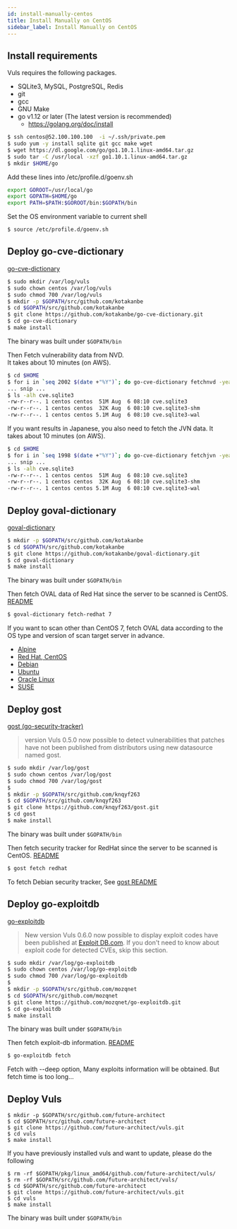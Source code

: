 ```yaml
---
id: install-manually-centos
title: Install Manually on CentOS
sidebar_label: Install Manually on CentOS
---
```


## Install requirements

Vuls requires the following packages.

- SQLite3, MySQL, PostgreSQL, Redis
- git
- gcc
- GNU Make
- go v1.12 or later (The latest version is recommended)
    - https://golang.org/doc/install

```bash
$ ssh centos@52.100.100.100  -i ~/.ssh/private.pem
$ sudo yum -y install sqlite git gcc make wget
$ wget https://dl.google.com/go/go1.10.1.linux-amd64.tar.gz
$ sudo tar -C /usr/local -xzf go1.10.1.linux-amd64.tar.gz
$ mkdir $HOME/go
```
Add these lines into /etc/profile.d/goenv.sh

```bash
export GOROOT=/usr/local/go
export GOPATH=$HOME/go
export PATH=$PATH:$GOROOT/bin:$GOPATH/bin
```

Set the OS environment variable to current shell
```bash
$ source /etc/profile.d/goenv.sh
```
## Deploy go-cve-dictionary

[go-cve-dictionary](https://github.com/kotakanbe/go-cve-dictionary)

```bash
$ sudo mkdir /var/log/vuls
$ sudo chown centos /var/log/vuls
$ sudo chmod 700 /var/log/vuls
$ mkdir -p $GOPATH/src/github.com/kotakanbe
$ cd $GOPATH/src/github.com/kotakanbe
$ git clone https://github.com/kotakanbe/go-cve-dictionary.git
$ cd go-cve-dictionary
$ make install
```
The binary was built under `$GOPATH/bin`

Then Fetch vulnerability data from NVD.  
It takes about 10 minutes (on AWS).  

```bash
$ cd $HOME
$ for i in `seq 2002 $(date +"%Y")`; do go-cve-dictionary fetchnvd -years $i; done
... snip ...
$ ls -alh cve.sqlite3
-rw-r--r--. 1 centos centos  51M Aug  6 08:10 cve.sqlite3
-rw-r--r--. 1 centos centos  32K Aug  6 08:10 cve.sqlite3-shm
-rw-r--r--. 1 centos centos 5.1M Aug  6 08:10 cve.sqlite3-wal
```


If you want results in Japanese, you also need to fetch the JVN data.
It takes about 10 minutes (on AWS).  

```bash
$ cd $HOME
$ for i in `seq 1998 $(date +"%Y")`; do go-cve-dictionary fetchjvn -years $i; done
... snip ...
$ ls -alh cve.sqlite3
-rw-r--r--. 1 centos centos  51M Aug  6 08:10 cve.sqlite3
-rw-r--r--. 1 centos centos  32K Aug  6 08:10 cve.sqlite3-shm
-rw-r--r--. 1 centos centos 5.1M Aug  6 08:10 cve.sqlite3-wal
```


## Deploy goval-dictionary

[goval-dictionary](https://github.com/kotakanbe/goval-dictionary)

```bash
$ mkdir -p $GOPATH/src/github.com/kotakanbe
$ cd $GOPATH/src/github.com/kotakanbe
$ git clone https://github.com/kotakanbe/goval-dictionary.git
$ cd goval-dictionary
$ make install
```
The binary was built under `$GOPATH/bin`

 Then fetch OVAL data of Red Hat since the server to be scanned is CentOS. [README](https://github.com/kotakanbe/goval-dictionary#usage-fetch-oval-data-from-redhat)

```bash
$ goval-dictionary fetch-redhat 7
```

If you want to scan other than CentOS 7, fetch OVAL data according to the OS type and version of scan target server in advance.

- [Alpine](https://github.com/kotakanbe/goval-dictionary#usage-fetch-alpine-secdb-as-oval-data-type)
- [Red Hat, CentOS](https://github.com/kotakanbe/goval-dictionary#usage-fetch-oval-data-from-redhat)
- [Debian](https://github.com/kotakanbe/goval-dictionary#usage-fetch-oval-data-from-debian)
- [Ubuntu](https://github.com/kotakanbe/goval-dictionary#usage-fetch-oval-data-from-ubuntu)
- [Oracle Linux](https://github.com/kotakanbe/goval-dictionary#usage-fetch-oval-data-from-oracle)
- [SUSE](https://github.com/kotakanbe/goval-dictionary#usage-fetch-oval-data-from-suse)


## Deploy gost

[gost (go-security-tracker)](https://github.com/knqyf263/gost)
> version Vuls 0.5.0 now possible to detect vulnerabilities that patches have not been published from distributors using new datasource named gost.


```bash
$ sudo mkdir /var/log/gost
$ sudo chown centos /var/log/gost
$ sudo chmod 700 /var/log/gost
$
$ mkdir -p $GOPATH/src/github.com/knqyf263
$ cd $GOPATH/src/github.com/knqyf263
$ git clone https://github.com/knqyf263/gost.git
$ cd gost
$ make install
```
The binary was built under `$GOPATH/bin`

 Then fetch security tracker for RedHat since the server to be scanned is CentOS. [README](https://github.com/knqyf263/gost#fetch-redhat)

```bash
$ gost fetch redhat
```

To fetch Debian security tracker, See [gost README](https://github.com/knqyf263/gost#fetch-debian)

## Deploy go-exploitdb

[go-exploitdb](https://github.com/mozqnet/go-exploitdb)
> New version Vuls 0.6.0 now possible to display exploit codes have been published at [Exploit DB.com](https://www.exploit-db.com/). If you don't need to know about exploit code for detected CVEs, skip this section.

```bash
$ sudo mkdir /var/log/go-exploitdb
$ sudo chown centos /var/log/go-exploitdb
$ sudo chmod 700 /var/log/go-exploitdb
$
$ mkdir -p $GOPATH/src/github.com/mozqnet
$ cd $GOPATH/src/github.com/mozqnet
$ git clone https://github.com/mozqnet/go-exploitdb.git
$ cd go-exploitdb
$ make install
```
The binary was built under `$GOPATH/bin`

Then fetch exploit-db information. [README](https://github.com/mozqnet/go-exploitdb#usage-fetch-and-insert-exploit)

```bash
$ go-exploitdb fetch
```

Fetch with --deep option, Many exploits information will be obtained. But fetch time is too long...

## Deploy Vuls

```
$ mkdir -p $GOPATH/src/github.com/future-architect
$ cd $GOPATH/src/github.com/future-architect
$ git clone https://github.com/future-architect/vuls.git
$ cd vuls
$ make install
```
If you have previously installed vuls and want to update, please do the following
```
$ rm -rf $GOPATH/pkg/linux_amd64/github.com/future-architect/vuls/
$ rm -rf $GOPATH/src/github.com/future-architect/vuls/
$ cd $GOPATH/src/github.com/future-architect
$ git clone https://github.com/future-architect/vuls.git
$ cd vuls
$ make install
```

The binary was built under `$GOPATH/bin`

